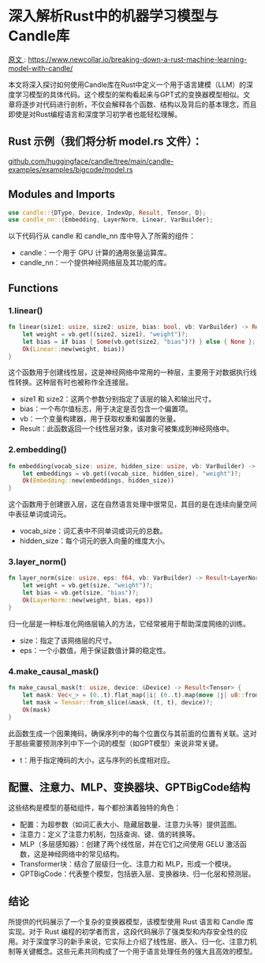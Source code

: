 # 深入解析Rust中的机器学习模型与Candle库

[原文 ](https://www.newcollar.io/breaking-down-a-rust-machine-learning-model-with-candle/): https://www.newcollar.io/breaking-down-a-rust-machine-learning-model-with-candle/

本文将深入探讨如何使用Candle库在Rust中定义一个用于语言建模（LLM）的深度学习模型的具体代码。这个模型的架构看起来与GPT式的变换器模型相似。文章将逐步对代码进行剖析，不仅会解释各个函数、结构以及背后的基本理念，而且即使是对Rust编程语言和深度学习初学者也能轻松理解。

## Rust 示例（我们将分析 model.rs 文件）：
[github.com/huggingface/candle/tree/main/candle-examples/examples/bigcode/model.rs](https://github.com/huggingface/candle/tree/main/candle-examples/examples/bigcode)

## Modules and Imports

```rust
use candle::{DType, Device, IndexOp, Result, Tensor, D};
use candle_nn::{Embedding, LayerNorm, Linear, VarBuilder};
```


以下代码行从 candle 和 candle_nn 库中导入了所需的组件：

* candle：一个用于 GPU 计算的通用张量运算库。
* candle_nn：一个提供神经网络层及其功能的库。

## Functions

### 1.linear()

```rust
fn linear(size1: usize, size2: usize, bias: bool, vb: VarBuilder) -> Result<Linear> {
    let weight = vb.get((size2, size1), "weight")?;
    let bias = if bias { Some(vb.get(size2, "bias")?) } else { None };
    Ok(Linear::new(weight, bias))
}
```

这个函数用于创建线性层，这是神经网络中常用的一种层，主要用于对数据执行线性转换。这种层有时也被称作全连接层。

* size1 和 size2：这两个参数分别指定了该层的输入和输出尺寸。
* bias：一个布尔值标志，用于决定是否包含一个偏置项。
* vb：一个变量构建器，用于获取权重和偏置的张量。
* Result<Linear>：此函数返回一个线性层对象，该对象可被集成到神经网络中。


### 2.embedding()

```rust
fn embedding(vocab_size: usize, hidden_size: usize, vb: VarBuilder) -> Result<Embedding> {
    let embeddings = vb.get((vocab_size, hidden_size), "weight")?;
    Ok(Embedding::new(embeddings, hidden_size))
}
```

这个函数用于创建嵌入层，这在自然语言处理中很常见，其目的是在连续向量空间中表征单词或词元。

* vocab_size：词汇表中不同单词或词元的总数。
* hidden_size：每个词元的嵌入向量的维度大小。

### 3.layer_norm()

```rust
fn layer_norm(size: usize, eps: f64, vb: VarBuilder) -> Result<LayerNorm> {
    let weight = vb.get(size, "weight")?;
    let bias = vb.get(size, "bias")?;
    Ok(LayerNorm::new(weight, bias, eps))
}
```

归一化层是一种标准化网络层输入的方法，它经常被用于帮助深度网络的训练。

* size：指定了该网络层的尺寸。
* eps：一个小数值，用于保证数值计算的稳定性。

### 4.make_causal_mask()

```rust
fn make_causal_mask(t: usize, device: &Device) -> Result<Tensor> {
    let mask: Vec<_> = (0..t).flat_map(|i| (0..t).map(move |j| u8::from(j <= i))).collect();
    let mask = Tensor::from_slice(&mask, (t, t), device)?;
    Ok(mask)
}
```
此函数生成一个因果掩码，确保序列中的每个位置仅与其前面的位置有关联。这对于那些需要预测序列中下一个词的模型（如GPT模型）来说非常关键。

* t：用于指定掩码的大小，这与序列的长度相对应。

## 配置、注意力、MLP、变换器块、GPTBigCode结构

这些结构是模型的基础组件，每个都扮演着独特的角色：

* 配置：为超参数（如词汇表大小、隐藏层数量、注意力头等）提供蓝图。
* 注意力：定义了注意力机制，包括查询、键、值的转换等。
* MLP（多层感知器）：创建了两个线性层，并在它们之间使用 GELU 激活函数，这是神经网络中的常见结构。
* Transformer块：结合了层级归一化、注意力和 MLP，形成一个模块。
* GPTBigCode：代表整个模型，包括嵌入层、变换器块、归一化层和预测层。

## 结论

所提供的代码展示了一个复杂的变换器模型，该模型使用 Rust 语言和 Candle 库实现。对于 Rust 编程的初学者而言，这段代码展示了强类型和内存安全性的应用。对于深度学习的新手来说，它实际上介绍了线性层、嵌入、归一化、注意力机制等关键概念。这些元素共同构成了一个用于语言处理任务的强大且高效的模型。

